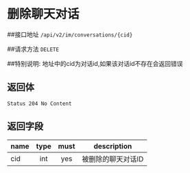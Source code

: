 # 删除聊天对话

##接口地址
`/api/v2/im/conversations/{cid}`

##请求方法
`DELETE `

##特别说明:
地址中的cid为对话id,如果该对话id不存在会返回错误

## 返回体

```
Status 204 No Content
```


## 返回字段
| name     | type     | must     | description |
|----------|:--------:|:--------:|:--------:|
| cid  | int      | yes      | 被删除的聊天对话ID |

